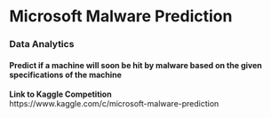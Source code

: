 <h1>Microsoft Malware Prediction</h1>

<h3>Data Analytics</h3>

<h4>Predict if a machine will soon be hit by malware based on the given specifications of the machine</h4>
<p>
  <b>Link to Kaggle Competition</b> <br>
  https://www.kaggle.com/c/microsoft-malware-prediction
  
</p>



